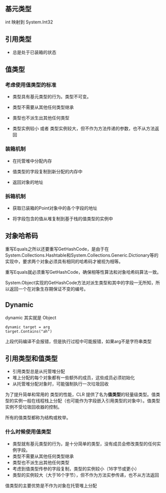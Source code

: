 ## 基元类型

int 映射到 System.Int32

## 引用类型

* 总是处于已装箱的状态

## 值类型

### 考虑使用值类型的标准

* 类型具有基元类型的行为。类型不可变。

* 类型不需要从其他任何类型继承

* 类型也不派生出其他任何类型

* 类型实例较小 或者 类型实例较大，但不作为方法传递的参数，也不从方法返回

### 装箱机制

* 在托管堆中分配内存

* 值类型的字段复制到新分配的内存中

* 返回对象的地址

### 拆箱机制

* 获取已装箱的Point对象中的各个字段的地址

* 将字段包含的值从堆复制到基于栈的值类型的实例中

## 对象哈希码

重写Equals之所以还要重写GetHashCode，是由于在System.Collections.Hashtable和System.Collections.Generic.Dictionary等的实现中，要求两个对象必须具有相同的哈希码才被视为相等。

重写Equals就必须重写GetHashCode，确保相等性算法和对象哈希码算法一致。

System.Object实现的GetHashCode方法对派生类型和其中的字段一无所知，所以返回一个在对象生存期保证不变的编号。

## Dynamic

dynamic 其实就是 Object

    dynamic target = arg
    target.Contains("ah")

上段代码编译不会报错，但是执行过程中可能报错，如果arg不是字符串类型

## 引用类型和值类型

* 引用类型总是从托管堆分配
* 堆上分配的每个对象都有一些额外的成员，这些成员必须初始化
* 从托管堆分配对象时，可能强制执行一次垃圾回收

为了提升简单和常用的 类型的性能，CLR 提供了名为**值类型**的轻量级类型。值类型的实例一般在线程栈上分配（也可能作为字段嵌入引用类型的对象中）。值类型实例不受垃圾回收器的控制。

所有的值类型都称为结构或枚举。

### 什么时候使用值类型

* 类型就有基元类型的行为，是十分简单的类型，没有成员会修改类型的任何实例字段。
* 类型不需要从其他任何类型继承
* 类型也不派生出其他任何类型
* 考虑到值类型传参的字段复制，类型的实例较小（16字节或更小）
* 类型的实例较大（大于16个字节），但不作为方法实参传递，也不从方法返回

值类型的主要优势是不作为对象在托管堆上分配